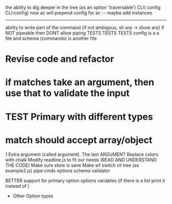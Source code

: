 
the ability to dig deeper in the tree (as an option 'traversable')
    CLI) config
    CLI:config) now ac will prepend config for ac
        -- maybe add instances

--------------


ability to write part of the command (if not ambigous, sh arp -> show arp)
if NOT pipeable then DONT allow piping
TESTS TESTS TESTS
config is a a file and schema (commands) is another file
# Revise code and refactor
# if matches take an argument, then use that to validate the input
# TEST Primary with different types
# match should accept array/object
1 Extra argument (called argument). The last ARGUMENT
Replace colors with chalk
Modify readline.js to fit our needs (READ AND UNDERSTAND THE CODE)
Make sure store is sane
Make wf switch cli tree (as example2.js)
pipe cmds options
schema validator

BETTER support for primary option options variables (if there is a list print it instead of <value>)


- Other Option types

